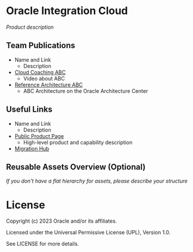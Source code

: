# Oracle Integration Cloud

*Product description*

## Team Publications

- Name and Link
    - Description
- [Cloud Coaching ABC](www.youtube.com)
    - Video about ABC 
- [Reference Architecture ABC](docs.oracle.com)
    - ABC Architecture on the Oracle Architecture Center

## Useful Links

- Name and Link
    - Description
- [Public Product Page](oracle.com)
    - High-level product and capability description
- [Migration Hub](oracle.com)

## Reusable Assets Overview (Optional)

*If you don't have a flat hierarchy for assets, please describe your structure*

# License

Copyright (c) 2023 Oracle and/or its affiliates.

Licensed under the Universal Permissive License (UPL), Version 1.0.

See LICENSE for more details.
